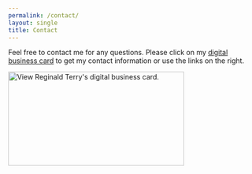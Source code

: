 ```yaml
---
permalink: /contact/
layout: single
title: Contact
---
```


Feel free to contact me for any questions. 
Please click on my <a href="https://hihello.me">digital business card</a> to get my contact information or use the links on the right.
<div class="center">
<!-- Begin HiHello Email Signature -->
<a
  href="https://hihello.me/p/f9eced07-e3bc-45cb-866b-1cc830efd261?f=vcf" rel="noopener noreferrer" target="_blank">
 <img
   alt="View Reginald Terry&apos;s digital business card."
   src="https://cdn.hihello.me/cards/f9eced07-e3bc-45cb-866b-1cc830efd261/signature_qrcode.png?generated=1638406093331"
   height=191
   width=357
 />
<!-- End HiHello Email signature -->
</a>
</div>